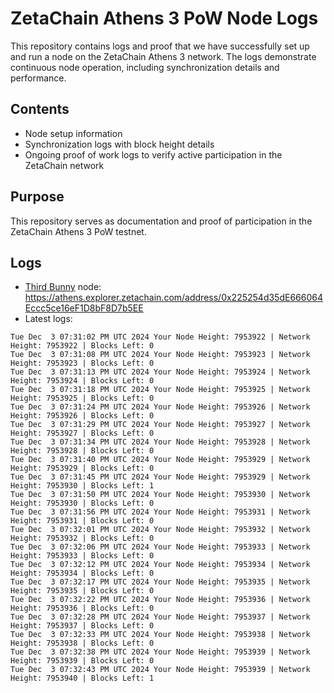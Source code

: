 # ZetaChain Athens 3 PoW Node Logs
This repository contains logs and proof that we have successfully set up and run a node on the ZetaChain Athens 3 network. The logs demonstrate continuous node operation, including synchronization details and performance.

## Contents
- Node setup information
- Synchronization logs with block height details
- Ongoing proof of work logs to verify active participation in the ZetaChain network

## Purpose
This repository serves as documentation and proof of participation in the ZetaChain Athens 3 PoW testnet.

## Logs

- [Third Bunny](https://thirdbunny.xyz/) node: https://athens.explorer.zetachain.com/address/0x225254d35dE666064Eccc5ce16eF1D8bF8D7b5EE
- Latest logs:
```
Tue Dec  3 07:31:02 PM UTC 2024 Your Node Height: 7953922 | Network Height: 7953922 | Blocks Left: 0
Tue Dec  3 07:31:08 PM UTC 2024 Your Node Height: 7953923 | Network Height: 7953923 | Blocks Left: 0
Tue Dec  3 07:31:13 PM UTC 2024 Your Node Height: 7953924 | Network Height: 7953924 | Blocks Left: 0
Tue Dec  3 07:31:18 PM UTC 2024 Your Node Height: 7953925 | Network Height: 7953925 | Blocks Left: 0
Tue Dec  3 07:31:24 PM UTC 2024 Your Node Height: 7953926 | Network Height: 7953926 | Blocks Left: 0
Tue Dec  3 07:31:29 PM UTC 2024 Your Node Height: 7953927 | Network Height: 7953927 | Blocks Left: 0
Tue Dec  3 07:31:34 PM UTC 2024 Your Node Height: 7953928 | Network Height: 7953928 | Blocks Left: 0
Tue Dec  3 07:31:40 PM UTC 2024 Your Node Height: 7953929 | Network Height: 7953929 | Blocks Left: 0
Tue Dec  3 07:31:45 PM UTC 2024 Your Node Height: 7953929 | Network Height: 7953930 | Blocks Left: 1
Tue Dec  3 07:31:50 PM UTC 2024 Your Node Height: 7953930 | Network Height: 7953930 | Blocks Left: 0
Tue Dec  3 07:31:56 PM UTC 2024 Your Node Height: 7953931 | Network Height: 7953931 | Blocks Left: 0
Tue Dec  3 07:32:01 PM UTC 2024 Your Node Height: 7953932 | Network Height: 7953932 | Blocks Left: 0
Tue Dec  3 07:32:06 PM UTC 2024 Your Node Height: 7953933 | Network Height: 7953933 | Blocks Left: 0
Tue Dec  3 07:32:12 PM UTC 2024 Your Node Height: 7953934 | Network Height: 7953934 | Blocks Left: 0
Tue Dec  3 07:32:17 PM UTC 2024 Your Node Height: 7953935 | Network Height: 7953935 | Blocks Left: 0
Tue Dec  3 07:32:22 PM UTC 2024 Your Node Height: 7953936 | Network Height: 7953936 | Blocks Left: 0
Tue Dec  3 07:32:28 PM UTC 2024 Your Node Height: 7953937 | Network Height: 7953937 | Blocks Left: 0
Tue Dec  3 07:32:33 PM UTC 2024 Your Node Height: 7953938 | Network Height: 7953938 | Blocks Left: 0
Tue Dec  3 07:32:38 PM UTC 2024 Your Node Height: 7953939 | Network Height: 7953939 | Blocks Left: 0
Tue Dec  3 07:32:43 PM UTC 2024 Your Node Height: 7953939 | Network Height: 7953940 | Blocks Left: 1
```
